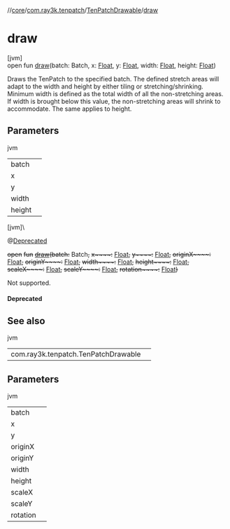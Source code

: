 //[core](../../../index.md)/[com.ray3k.tenpatch](../index.md)/[TenPatchDrawable](index.md)/[draw](draw.md)

# draw

[jvm]\
open fun [draw](draw.md)(batch: Batch, x: [Float](https://kotlinlang.org/api/latest/jvm/stdlib/kotlin/-float/index.html), y: [Float](https://kotlinlang.org/api/latest/jvm/stdlib/kotlin/-float/index.html), width: [Float](https://kotlinlang.org/api/latest/jvm/stdlib/kotlin/-float/index.html), height: [Float](https://kotlinlang.org/api/latest/jvm/stdlib/kotlin/-float/index.html))

Draws the TenPatch to the specified batch. The defined stretch areas will adapt to the width and height by either tiling or stretching/shrinking. Minimum width is defined as the total width of all the non-stretching areas. If width is brought below this value, the non-stretching areas will shrink to accommodate. The same applies to height.

## Parameters

jvm

| | |
|---|---|
| batch |  |
| x |  |
| y |  |
| width |  |
| height |  |

[jvm]\

@[Deprecated](https://docs.oracle.com/javase/8/docs/api/java/lang/Deprecated.html)

~~open~~ ~~fun~~ [~~draw~~](draw.md)~~(~~~~batch~~~~:~~ Batch~~,~~ ~~x~~~~:~~ [Float](https://kotlinlang.org/api/latest/jvm/stdlib/kotlin/-float/index.html)~~,~~ ~~y~~~~:~~ [Float](https://kotlinlang.org/api/latest/jvm/stdlib/kotlin/-float/index.html)~~,~~ ~~originX~~~~:~~ [Float](https://kotlinlang.org/api/latest/jvm/stdlib/kotlin/-float/index.html)~~,~~ ~~originY~~~~:~~ [Float](https://kotlinlang.org/api/latest/jvm/stdlib/kotlin/-float/index.html)~~,~~ ~~width~~~~:~~ [Float](https://kotlinlang.org/api/latest/jvm/stdlib/kotlin/-float/index.html)~~,~~ ~~height~~~~:~~ [Float](https://kotlinlang.org/api/latest/jvm/stdlib/kotlin/-float/index.html)~~,~~ ~~scaleX~~~~:~~ [Float](https://kotlinlang.org/api/latest/jvm/stdlib/kotlin/-float/index.html)~~,~~ ~~scaleY~~~~:~~ [Float](https://kotlinlang.org/api/latest/jvm/stdlib/kotlin/-float/index.html)~~,~~ ~~rotation~~~~:~~ [Float](https://kotlinlang.org/api/latest/jvm/stdlib/kotlin/-float/index.html)~~)~~

Not supported.

#### Deprecated

## See also

jvm

| | |
|---|---|
| com.ray3k.tenpatch.TenPatchDrawable |  |

## Parameters

jvm

| | |
|---|---|
| batch |  |
| x |  |
| y |  |
| originX |  |
| originY |  |
| width |  |
| height |  |
| scaleX |  |
| scaleY |  |
| rotation |  |
